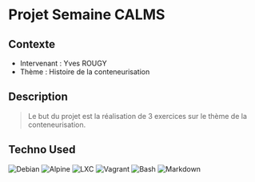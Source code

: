 # Projet Semaine CALMS

## Contexte

- Intervenant : Yves ROUGY
- Thème : Histoire de la conteneurisation

## Description

>Le but du projet est la réalisation de 3 exercices sur le thème de la conteneurisation.

## Techno Used

![Debian](https://img.shields.io/badge/Debian-D70A53?style=for-the-badge&logo=debian&logoColor=white) ![Alpine](https://img.shields.io/badge/alpine-0D597F.svg?style=for-the-badge&logo=alpinelinux&logoColor=white) ![LXC](https://img.shields.io/badge/LXC-333333.svg?style=for-the-badge&logo=linuxcontainers&logoColor=white) ![Vagrant](https://img.shields.io/badge/vagrant-%231563FF.svg?style=for-the-badge&logo=vagrant&logoColor=white) ![Bash](https://img.shields.io/badge/bash-4EAA25.svg?style=for-the-badge&logo=gnubash&logoColor=white) ![Markdown](https://img.shields.io/badge/markdown-000000.svg?style=for-the-badge&logo=markdown&logoColor=white)